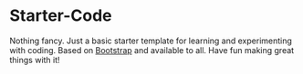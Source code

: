 # Starter-Code
Nothing fancy. Just a basic starter template for learning and experimenting with coding. Based on [Bootstrap](https://github.com/twbs) and available to all. Have fun making great things with it!
